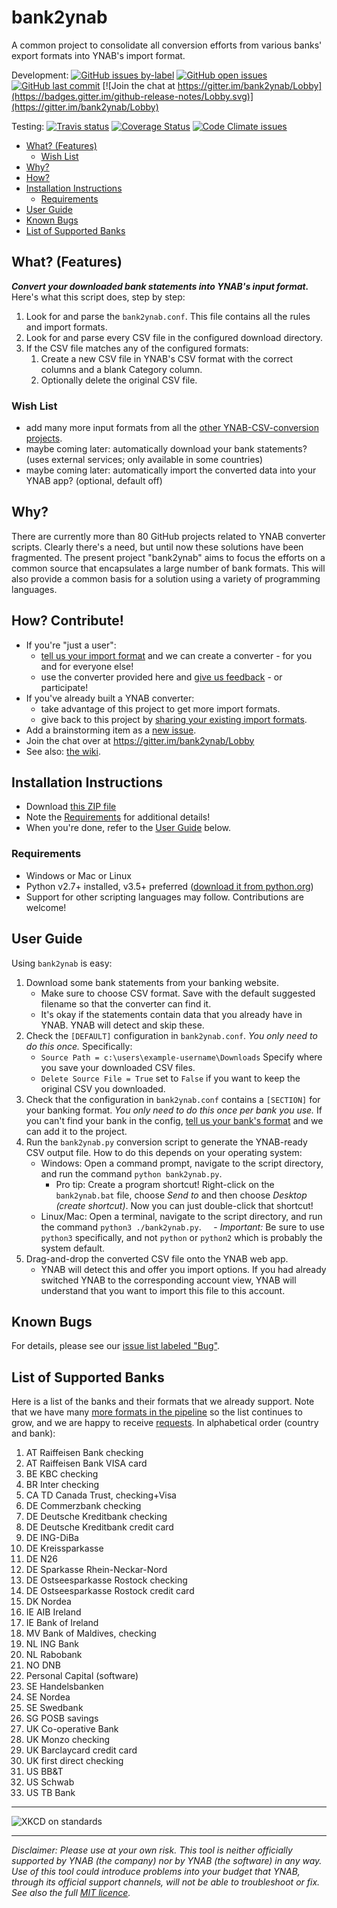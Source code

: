 <!-- I thought about adding some graphics for a better appearance, but it is too large and dominates the page:
![YNAB banner image](https://b.thumbs.redditmedia.com/-4WEzT9WdhQV_khUidt56887E01btV8IILeL6TNvtvI.png)
-->
# bank2ynab

A common project to consolidate all conversion efforts from various banks' export formats into YNAB's import format.

Development: 
[![GitHub issues by-label](https://img.shields.io/github/issues-raw/torbengb/bank2ynab/bug.svg)](https://github.com/torbengb/bank2ynab/issues?q=is%3Aissue+is%3Aopen+label%3Abug)
[![GitHub open issues](https://img.shields.io/github/issues-raw/torbengb/bank2ynab.svg)](https://github.com/torbengb/bank2ynab/issues)
[![GitHub last commit](https://img.shields.io/github/last-commit/torbengb/bank2ynab.svg)](https://github.com/torbengb/bank2ynab/commits/develop)
[![Join the chat at https://gitter.im/bank2ynab/Lobby](https://badges.gitter.im/github-release-notes/Lobby.svg)](https://gitter.im/bank2ynab/Lobby)

Testing:
[![Travis status](https://api.travis-ci.org/torbengb/bank2ynab.svg?branch=develop)](https://travis-ci.org/torbengb/bank2ynab)
[![Coverage Status](https://coveralls.io/repos/github/torbengb/bank2ynab/badge.svg?branch=develop)](https://coveralls.io/github/torbengb/bank2ynab?branch=develop)
[![Code Climate issues](https://img.shields.io/codeclimate/issues/github/torbengb/bank2ynab.svg)](https://codeclimate.com/github/torbengb/bank2ynab/issues)

- [What? (Features)](#what)
  - [Wish List](#wishlist)
- [Why?](#why)
- [How?](#how)
- [Installation Instructions](#install)
  - [Requirements](#requirements)
- [User Guide](#userguide)
- [Known Bugs](#knownbugs)
- [List of Supported Banks](#formats)

## <a name="what"></a>What? (Features)

***Convert your downloaded bank statements into YNAB's input format.*** Here's what this script does, step by step:

1. Look for and parse the `bank2ynab.conf`. This file contains all the rules and import formats.
1. Look for and parse every CSV file in the configured download directory.
1. If the CSV file matches any of the configured formats: 
   1. Create a new CSV file in YNAB's CSV format with the correct columns and a blank Category column.
   1. Optionally delete the original CSV file.

### <a name="wishlist"></a>Wish List

- add many more input formats from all the [other YNAB-CSV-conversion projects](https://github.com/search?o=desc&q=ynab+convert&s=updated&type=Repositories&utf8=%E2%9C%93).
- maybe coming later: automatically download your bank statements? (uses external services; only available in some countries)
- maybe coming later: automatically import the converted data into your YNAB app? (optional, default off)

## <a name="why"></a>Why?

There are currently more than 80 GitHub projects related to YNAB converter scripts. Clearly there's a need, but until now these solutions have been fragmented. The present project "bank2ynab" aims to focus the efforts on a common source that encapsulates a large number of bank formats. This will also provide a common basis for a solution using a variety of programming languages.

## <a name="how"></a>How? Contribute!

- If you're "just a user":
  - [tell us your import format](https://goo.gl/forms/b7SNwTxmQFfnXlMf2) and we can create a converter - for you and for everyone else!
  - use the converter provided here and [give us feedback](https://github.com/torbengb/bank2ynab/issues/new) - or participate!
- If you've already built a YNAB converter:
  - take advantage of this project to get more import formats.
  - give back to this project by [sharing your existing import formats](https://goo.gl/forms/b7SNwTxmQFfnXlMf2).
- Add a brainstorming item as a [new issue](https://github.com/torbengb/bank2ynab/issues/new).
- Join the chat over at https://gitter.im/bank2ynab/Lobby
- See also: [the wiki](https://github.com/torbengb/bank2ynab/wiki).

## <a name=install></a>Installation Instructions

- Download [this ZIP file](https://github.com/torbengb/bank2ynab/archive/master.zip)
- Note the [Requirements](#requirements) for additional details!
- When you're done, refer to the [User Guide](#userguide) below.

### <a name="requirements"></a>Requirements

- Windows or Mac or Linux
- Python v2.7+ installed, v3.5+ preferred ([download it from python.org](https://www.python.org/downloads/))
- Support for other scripting languages may follow. Contributions are welcome!

## <a name="userguide"></a>User Guide

Using `bank2ynab` is easy:

1. Download some bank statements from your banking website.
   - Make sure to choose CSV format. Save with the default suggested filename so that the converter can find it. 
   - It's okay if the statements contain data that you already have in YNAB. YNAB will detect and skip these.
1. Check the `[DEFAULT]` configuration in `bank2ynab.conf`. *You only need to do this once.* Specifically:
   - `Source Path = c:\users\example-username\Downloads` Specify where you save your downloaded CSV files. 
   - `Delete Source File = True` set to `False` if you want to keep the original CSV you downloaded.
1. Check that the configuration in `bank2ynab.conf` contains a `[SECTION]` for your banking format. *You only need to do this once per bank you use.* If you can't find your bank in the config, [tell us your bank's format](https://goo.gl/forms/b7SNwTxmQFfnXlMf2) and we can add it to the project.
1. Run the `bank2ynab.py` conversion script to generate the YNAB-ready CSV output file. How to do this depends on your operating system:
   - Windows: Open a command prompt, navigate to the script directory, and run the command `python bank2ynab.py`.
     - Pro tip: Create a program shortcut! Right-click on the `bank2ynab.bat` file, choose *Send to* and then choose *Desktop (create shortcut)*. Now you can just double-click that shortcut!
   - Linux/Mac: Open a terminal, navigate to the script directory, and run the command `python3 ./bank2ynab.py`.
     - *Important:* Be sure to use `python3` specifically, and not `python` or `python2` which is probably the system default.
1. Drag-and-drop the converted CSV file onto the YNAB web app. 
   - YNAB will detect this and offer you import options. If you had already switched YNAB to the corresponding account view, YNAB will understand that you want to import this file to this account.

## <a name="knownbugs"></a>Known Bugs

For details, please see our [issue list labeled "Bug"](https://github.com/torbengb/bank2ynab/issues?q=is%3Aissue+is%3Aopen+label%3Abug).

## <a name="formats"></a>List of Supported Banks

Here is a list of the banks and their formats that we already support. Note that we have many [more formats in the pipeline](https://github.com/torbengb/bank2ynab/issues?q=is%3Aopen+is%3Aissue+label%3A%22bank+format%22) so the list continues to grow, and we are happy to receive [requests](https://goo.gl/forms/b7SNwTxmQFfnXlMf2). In alphabetical order (country and bank):

1. AT Raiffeisen Bank checking
1. AT Raiffeisen Bank VISA card
1. BE KBC checking
1. BR Inter checking
1. CA TD Canada Trust, checking+Visa
1. DE Commerzbank checking
1. DE Deutsche Kreditbank checking
1. DE Deutsche Kreditbank credit card
1. DE ING-DiBa
1. DE Kreissparkasse
1. DE N26
1. DE Sparkasse Rhein-Neckar-Nord
1. DE Ostseesparkasse Rostock checking
1. DE Ostseesparkasse Rostock credit card
1. DK Nordea
1. IE AIB Ireland
1. IE Bank of Ireland
1. MV Bank of Maldives, checking
1. NL ING Bank
1. NL Rabobank
1. NO DNB
1. Personal Capital (software)
1. SE Handelsbanken
1. SE Nordea
1. SE Swedbank
1. SG POSB savings
1. UK Co-operative Bank
1. UK Monzo checking
1. UK Barclaycard credit card
1. UK first direct checking
1. US BB&T
1. US Schwab
1. US TB Bank

----

![XKCD on standards](https://imgs.xkcd.com/comics/standards.png)

----

*Disclaimer: Please use at your own risk. This tool is neither officially supported by YNAB (the company) nor by YNAB (the software) in any way. Use of this tool could introduce problems into your budget that YNAB, through its official support channels, will not be able to troubleshoot or fix. See also the full [MIT licence](https://raw.githubusercontent.com/torbengb/bank2ynab/master/LICENSE).*
